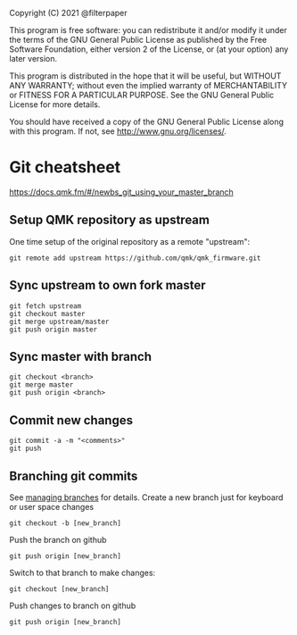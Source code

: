 Copyright (C) 2021 @filterpaper

This program is free software: you can redistribute it and/or modify
it under the terms of the GNU General Public License as published by
the Free Software Foundation, either version 2 of the License, or
(at your option) any later version.

This program is distributed in the hope that it will be useful,
but WITHOUT ANY WARRANTY; without even the implied warranty of
MERCHANTABILITY or FITNESS FOR A PARTICULAR PURPOSE.  See the
GNU General Public License for more details.

You should have received a copy of the GNU General Public License
along with this program.  If not, see <http://www.gnu.org/licenses/>.

# Git cheatsheet
https://docs.qmk.fm/#/newbs_git_using_your_master_branch

## Setup QMK repository as upstream
One time setup of the original repository as a remote "upstream":
```
git remote add upstream https://github.com/qmk/qmk_firmware.git
```

## Sync upstream to own fork master
```
git fetch upstream
git checkout master
git merge upstream/master
git push origin master
```

## Sync master with branch
```
git checkout <branch>
git merge master
git push origin <branch>
```

## Commit new changes
```
git commit -a -m "<comments>"
git push
```

## Branching git commits
See [managing branches](https://github.com/Kunena/Kunena-Forum/wiki/Create-a-new-branch-with-git-and-manage-branches) for details.
Create a new branch just for keyboard or user space changes
```
git checkout -b [new_branch]
```
Push the branch on github
```
git push origin [new_branch]
```
Switch to that branch to make changes:
```
git checkout [new_branch]
```
Push changes to branch on github
```
git push origin [new_branch]
```
